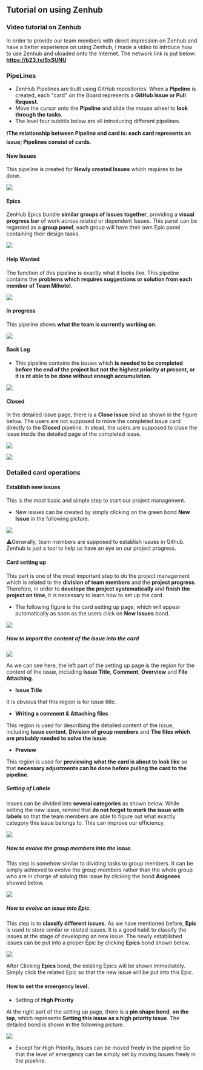 ## Tutorial on using Zenhub

### Video tutorial on Zenhub
  In order to provide our team members with direct impression on Zenhub and have a better experience on using Zenhub, I made a video to intrduce how to use Zenhub and uloaded onto the Internet. The network link is put below:
  **https://b23.tv/SxSUNU**

### PipeLines
- ZenHub Pipelines are built using GitHub repositories. When a **Pipeline** is created, each "card" on the Board represents a **GitHub Issue or Pull Request**.
- Move the cursor onto the **Pipeline** and slide the mouse wheel to **look through the tasks**.
- The level four subtitle below are all introducing different pipelines.

❗️**The relationship between Pipeline and card is: each card represents an issue; Pipelines consist of cards**.


#### New Issues
This pipeline is created for **Newly created Issues** which requires to be done.

![](Tutorial_Zenhub/NewIssues.png)

#### Epics
ZenHub Epics bundle **similar groups of Issues together**, providing a **visual progress bar** of work across related or dependent Issues. This panel can be regarded as a **group panel**, each group will have their own Epic panel containing their design tasks.

![](Tutorial_Zenhub/Epics.png)

#### Help Wanted

The function of this pipeline is exactly what it looks like. This pipeline contains the **problems which requires suggestions or solution from each member of Team Mihotel**.

![](Tutorial_Zenhub/HelpWanted.png)

#### In progress
This pipeline shows **what the team is currently working on**.

![](Tutorial_Zenhub/InProgress.png)

#### Back Log

- This pipeline contains the issues which **is needed to be completed before the end of the project but not the highest priority at present, or it is nt able to be done without enough accumulation**.

![](Tutorial_Zenhub/BackLog.png)

#### Closed

In the detailed issue page, there is a **Close Issue** bind as shown in the figure below. The users are not supposed to move the completed issue card directly to the **Closed** pipeline. In stead, the users are supposed to close the issue inside the detailed page of the completed issue.

![](Tutorial_Zenhub/CLOSED_DETAIL.png)

![](Tutorial_Zenhub/Closed.png)

### Detailed card operations

#### Establish new issues

This is the most basic and simple step to start our project management.
- New issues can be created by simply clicking on the green bond **New Issue** in the following picture.

![](Tutorial_Zenhub/Establish_newissues.png)

⚠️Generally, team members are supposed to establish issues in Github. Zenhub is just a tool to help us have an eye on our project progress.

#### Card setting up

This part is one of the most important step to do the project management which is related to the **division of team members** and the **project progress**. Therefore, in order to **develope the project systematically** and **finish the project on time**, it is necessary to learn how to set up the card.

- The following figure is the card setting up page, which will appear automatically as soon as the users click on **New Issues** bond.

![](Tutorial_Zenhub/setting_up.png)

##### How to import the content of the issue into the card

![](Tutorial_Zenhub/import.png)

As we can see here, the left part of the setting up page is the region for the content of the issue, including **Issue Title**, **Comment**, **Overview** and **File Attaching**.

- **Issue Title**

It is obvious that this region is for issue title.

- **Writing a comment & Attaching files**

This region is used for describing the detailed content of the issue, including **Issue content**, **Division of group members** and **The files which are probably needed to solve the issue**.

- **Preview**

This region is used for **previewing what the card is about to look like** so that **necessary adjustments can be done before pulling the card to the pipeline**.

##### Setting of **Labels**

Issues can be divided into **several categories** as shown below. While setting the new issue, remind that **do not forget to mark the issue with labels** so that the team members are able to figure out what exactly category this issue belongs to. This can improve our efficiency.

![](Tutorial_Zenhub/Labels.png)

  ##### How to **evolve the group members into the issue**.

This step is somehow similar to dividing tasks to group members. It can be simply achieved to evolve the group members rather than the whole group who are in charge of solving this issue by clicking the bond **Asignees** showed below.

![](Tutorial_Zenhub/Assign.png)

##### How to evolve an issue into Epic.

This step is to **classify different issues**. As we have mentioned before, **Epic** is used to store similar or related issues. It is a good habit to classify the issues at the stage of developing an new issue. The newly established issues can be put into a proper Epic by clicking **Epics** bond shown below.

![](Tutorial_Zenhub/Epics_Classify.png)

After Clicking **Epics** bond, the existing Epics will be shown immediately. Simply click the related Epic so that the new issue will be put into this Epic.

#### How to set the emergency level.

- Setting of **High Priority**

At the right part of the setting up page, there is a **pin shape bond**, **on the top**, which represents **Setting this issue as a high priority issue**.
The detailed bond is shown in the following picture.

![](Tutorial_Zenhub/high_priority.png)

- Except for High Priority, Issues can be moved freely in the pipeline So that the level of emergency can be simply set by moving issues freely in the pipeline.
